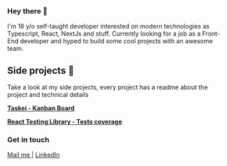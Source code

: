 ### Hey there 👋
I'm 18 y/o self-taught developer interested on modern technologies as Typescript, React, NextJs and stuff.
Currently looking for a job as a Front-End developer and hyped to build some cool projects with an awesome team.

## Side projects 🧪

Take a look at my side projects, every project has a readme about the project and technical details

**[Taskei - Kanban Board](https://github.com/joaovitorzv/taskei)**

**[React Testing Library - Tests coverage](https://github.com/joaovitorzv/react-testing-library)**

### Get in touch
<p float="left">
  <a href='mailto:joaovitorzv@outlook.com'>
    Mail me
  </a>
  |
  <a href="https://www.linkedin.com/in/jo%C3%A3o-vitor-veras-165045186/">
    LinkedIn 
  </a>
</p>
